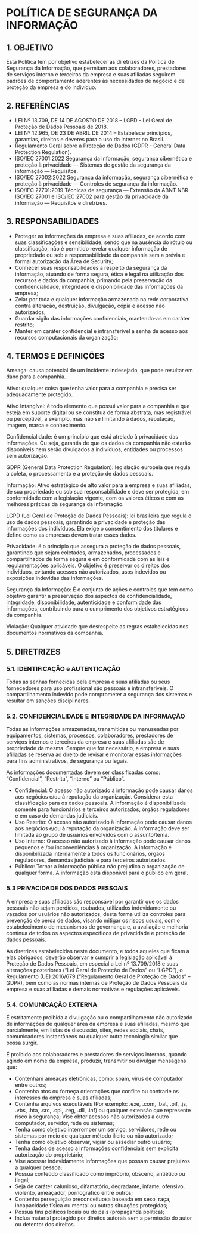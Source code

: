 # POLÍTICA DE SEGURANÇA DA INFORMAÇÃO

## 1. OBJETIVO

Esta Política tem por objetivo estabelecer as diretrizes da Política de Segurança da Informação, que permitam aos colaboradores, prestadores de serviços interno e terceiros da empresa e suas afiliadas seguirem padrões de comportamento aderentes às necessidades de negócio e de proteção da empresa e do indivíduo.

## 2. REFERÊNCIAS

- LEI Nº 13.709, DE 14 DE AGOSTO DE 2018 – LGPD - Lei Geral de Proteção de Dados Pessoais de 2018.
- LEI Nº 12.965, DE 23 DE ABRIL DE 2014 – Estabelece princípios, garantias, direitos e deveres para o uso da Internet no Brasil.
- Regulamento Geral sobre a Proteção de Dados (GDPR - General Data Protection Regulation).
- ISO/IEC 27001:2022 Segurança da informação, segurança cibernética e proteção à privacidade — Sistemas de gestão da segurança da informação — Requisitos.
- ISO/IEC 27002:2022 Segurança da informação, segurança cibernética e proteção à privacidade — Controles de segurança da informação.
- ISO/IEC 27701:2019 Técnicas de segurança — Extensão da ABNT NBR ISO/IEC 27001 e ISO/IEC 27002 para gestão da privacidade da informação — Requisitos e diretrizes.

## 3. RESPONSABILIDADES

- Proteger as informações da empresa e suas afiliadas, de acordo com suas classificações e sensibilidade, sendo que na ausência do rótulo ou classificação, não é permitido revelar qualquer informação de propriedade ou sob a responsabilidade da companhia sem a prévia e formal autorização da Área de Security;
- Conhecer suas responsabilidades a respeito da segurança da informação, atuando de forma segura, ética e legal na utilização dos recursos e dados da companhia, primando pela preservação da confidencialidade, integridade e disponibilidade das informações da empresa;
- Zelar por toda e qualquer informação armazenada na rede corporativa contra alteração, destruição, divulgação, cópia e acesso não autorizados;
- Guardar sigilo das informações confidenciais, mantendo-as em caráter restrito;
- Manter em caráter confidencial e intransferível a senha de acesso aos recursos computacionais da organização;

## 4. TERMOS E DEFINIÇÕES

Ameaça: causa potencial de um incidente indesejado, que pode resultar em dano para a companhia.

Ativo: qualquer coisa que tenha valor para a companhia e precisa ser adequadamente protegido.

Ativo Intangível: é todo elemento que possui valor para a companhia e que esteja em suporte digital ou se constitua de forma abstrata, mas registrável ou perceptível, a exemplo, mas não se limitando à dados, reputação, imagem, marca e conhecimento.

Confidencialidade: é um princípio que está atrelado à privacidade das informações. Ou seja, garantia de que os dados da companhia não estarão disponíveis nem serão divulgados a indivíduos, entidades ou processos sem autorização.

GDPR (General Data Protection Regulation): legislação europeia que regula a coleta, o processamento e a proteção de dados pessoais.

Informação: Ativo estratégico de alto valor para a empresa e suas afiliadas, de sua propriedade ou sob sua responsabilidade e deve ser protegida, em conformidade com a legislação vigente, com os valores éticos e com as melhores práticas da segurança da informação.

LGPD (Lei Geral de Proteção de Dados Pessoais): lei brasileira que regula o uso de dados pessoais, garantindo a privacidade e proteção das informações dos indivíduos. Ela exige o consentimento dos titulares e define como as empresas devem tratar esses dados.

Privacidade: é o princípio que assegura a proteção de dados pessoais, garantindo que sejam coletados, armazenados, processados e compartilhados de forma segura e em conformidade com as leis e regulamentações aplicáveis. O objetivo é preservar os direitos dos indivíduos, evitando acessos não autorizados, usos indevidos ou exposições indevidas das informações.

Segurança da Informação: É o conjunto de ações e controles que tem como objetivo garantir a preservação dos aspectos de confidencialidade, integridade, disponibilidade, autenticidade e conformidade das informações, contribuindo para o cumprimento dos objetivos estratégicos da companhia.

Violação: Qualquer atividade que desrespeite as regras estabelecidas nos documentos normativos da companhia.

## 5. DIRETRIZES

### 5.1. IDENTIFICAÇÃO e AUTENTICAÇÃO

Todas as senhas fornecidas pela empresa e suas afiliadas ou seus fornecedores para uso profissional são pessoais e intransferíveis. O compartilhamento indevido pode comprometer a segurança dos sistemas e resultar em sanções disciplinares.

### 5.2. CONFIDENCIALIDADE E INTEGRIDADE DA INFORMAÇÃO

Todas as informações armazenadas, transmitidas ou manuseadas por equipamentos, sistemas, processos, colaboradores, prestadores de serviços internos e terceiros da empresa e suas afiliadas são de propriedade da mesma. Sempre que for necessário, a empresa e suas afiliadas se reserva ao direito de revisar e monitorar essas informações para fins administrativos, de segurança ou legais.

As informações documentadas devem ser classificadas como: “Confidencial”, “Restrita”, “Interno” ou “Público”.

- Confidencial: O acesso não autorizado à informação pode causar danos aos negócios e/ou à reputação da organização. Considerar esta classificação para os dados pessoais. A informação é disponibilizada somente para funcionários e terceiros autorizados, órgãos reguladores e em caso de demandas judiciais.
- Uso Restrito: O acesso não autorizado à informação pode causar danos aos negócios e/ou à reputação da organização. A informação deve ser limitada ao grupo de usuários envolvidos com o assunto/tema.
- Uso Interno: O acesso não autorizado à informação pode causar danos pequenos e /ou inconveniências à organização. A informação é disponibilizada internamente a todos os funcionários, órgãos reguladores, demandas judiciais e para terceiros autorizados.
- Público: Tornar a informação pública não prejudica a organização de qualquer forma. A informação está disponível para o público em geral.

### 5.3 PRIVACIDADE DOS DADOS PESSOAIS

A empresa e suas afiliadas são responsável por garantir que os dados pessoais não sejam perdidos, roubados, utilizados indevidamente ou vazados por usuários não autorizados, desta forma utiliza controles para prevenção de perda de dados, visando mitigar os riscos usuais, com o estabelecimento de mecanismos de governança e, a avaliação e melhoria contínua de todos os aspectos específicos de privacidade e proteção de dados pessoais.

As diretrizes estabelecidas neste documento, e todos aqueles que ficam a elas obrigados, deverão observar e cumprir a legislação aplicável à Proteção de Dados Pessoais, em especial a Lei nº 13.709/2018 e suas alterações posteriores (“Lei Geral de Proteção de Dados” ou “LGPD”), o Regulamento (UE) 2016/679 (“Regulamento Geral de Proteção de Dados” – GDPR), bem como as normas internas de Proteção de Dados Pessoais da empresa e suas afiliadas e demais normativas e regulações aplicáveis.

### 5.4. COMUNICAÇÃO EXTERNA

É estritamente proibida a divulgação ou o compartilhamento não autorizado de informações de qualquer área da empresa e suas afiliadas, mesmo que parcialmente, em listas de discussão, sites, redes sociais, chats, comunicadores instantâneos ou qualquer outra tecnologia similar que possa surgir.

É proibido aos colaboradores e prestadores de serviços internos, quando agindo em nome da empresa, produzir, transmitir ou divulgar mensagens que:
- Contenham ameaças eletrônicas, como: spam, vírus de computador entre outros;
- Contenha atos ou forneça orientações que conflite ou contrarie os interesses da empresa e suas afiliadas;
- Contenha arquivos executáveis (Por exemplo: .exe, .com, .bat, .pif, .js, .vbs, .hta, .src, .cpl, .reg, .dll,
.inf) ou qualquer extensão que represente risco à segurança;
Vise obter acessos não autorizados a outro computador, servidor, rede ou sistemas;
- Tenha como objetivo interromper um serviço, servidores, rede ou sistemas por meio de qualquer método ilícito ou não autorizado;
- Tenha como objetivo observar, vigiar ou assediar outro usuário;
- Tenha dados de acesso a informações confidenciais sem explícita autorização do proprietário;
- Vise acessar indevidamente informações que possam causar prejuízos a qualquer pessoa;
- Possua conteúdo classificado como impróprio, obsceno, antiético ou ilegal;
- Seja de caráter calunioso, difamatório, degradante, infame, ofensivo, violento, ameaçador, pornográfico entre outros;
- Contenha perseguição preconceituosa baseada em sexo, raça, incapacidade física ou mental ou outras situações protegidas;
- Possua fins políticos locais ou do país (propaganda política);
- Inclua material protegido por direitos autorais sem a permissão do autor ou detentor dos direitos.
